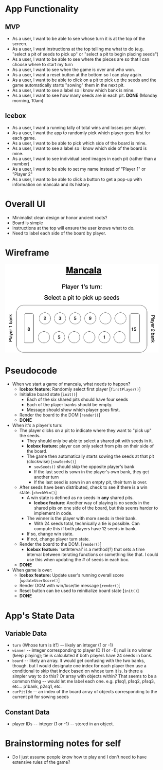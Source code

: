 # App Functionality

## MVP
- As a user, I want to be able to see whose turn it is at the top of the screen. 
- As a user, I want instructions at the top telling me what to do (e.g. "select a pit of seeds to pick up" or "select a pit to begin placing seeds")
- As a user, I want to be able to see where the pieces are so that I can choose where to start my turn
- As a user, I want to see when the game is over and who won.
- As a user, I want a reset button at the bottom so I can play again.
- As a user, I want to be able to click on a pit to pick up the seeds and the game automatically starts "sowing" them in the next pit.
- As a user, I want to see a label so I know which bank is mine.
- As a user, I want to see how many seeds are in each pit.
**DONE** (Monday morning, 10am)

## Icebox
- As a user, I want a running tally of total wins and losses per player.
- As a user, I want the app to randomly pick which player goes first for each game.
- As a user, I want to be able to pick which side of the board is mine.
- As a user, I want to see a label so I know which side of the board is mine.
- As a user, I want to see individual seed images in each pit (rather than a number)
- As a user, I want to be able to set my name instead of "Player 1" or "Player 2"
- As a user, I want to be able to click a button to get a pop-up with information on mancala and its history.

# Overall UI

- Minimalist clean design or honor ancient roots?
- Board is simple
- Instructions at the top will ensure the user knows what to do.
- Need to label each side of the board by player.

# Wireframe

<img title="Wireframe of Mancala" alt="wireframe" src="/images/Mancala_wireframe.drawio.png">

# Pseudocode

- When we start a game of mancala, what needs to happen?
    - **Icebox feature:** Randomly select first player [``firstPlayer()``]
    - Initialize board state [``init()``]
        - Each of the six shared pits should have four seeds
        - Each of the player banks should be empty.
        - Message should show which player goes first.
    - Render the board to the DOM [``render()``]
    - **DONE**
- When it's a player's turn:
    - The player clicks on a pit to indicate where they want to "pick up" the seeds.
        - They should only be able to select a shared pit with seeds in it.
        - **Icebox feature:** player can only select from pits on their side of the board.
        - The game then automatically starts sowing the seeds at that pit (clockwise) [``sowSeeds()``]
            - ``sowSeeds()`` should skip the opposite player's bank
            - If the last seed is sown in the player's own bank, they get another turn 
            - If the last seed is sown in an empty pit, their turn is over.
    - After seeds have been distributed, check to see if there is a win state.  [``checkWin()``]
        - A win state is defined as no seeds in **any** shared pits.
            - **Icebox feature:** Another way of playing is no seeds in the shared pits on one side of the board, but this seems harder to implement in code.
        - The winner is the player with more seeds in their bank.
            - With 24 seeds total, technically a tie is possible. Can compute this if both players have 12 seeds in bank.
        - If so, change win state.
        - If not, change player turn state.
    - Render the board to the DOM.  [``render()``]
        - **Icebox feature:** 'setInterval' is a method(?) that sets a time interval between iterating functions or something like that. I could use this when updating the # of seeds in each box.
    - **DONE**
- When game is over:
    - **Icebox feature:** Update user's running overall score [``updateUserScore()``]
    - Render DOM with win/lose/tie message [``render()``]
    - Reset button can be used to reinitialize board state [``init()``]
    - **DONE**

# App's State Data

## Variable Data
- ``turn`` (Whose turn is it?) -- likely an integer (1 or -1)
- ``winner`` -- integer corresponding to player ID (1 or -1); null is no winner (keep playing); tie is calculated if both players have 24 seeds in bank.
- ``board`` -- likely an array. 
    It would get confusing with the two banks, though. but I would designate one index for each player then use a conditional to skip that index based on whose turn it is. Is there a simpler way to do this?
    Or array with objects within? That seems to be a common thing -- would let me label each one. e.g. p1sq1, p1sq2, p1sq3, etc... p1bank, p2sq1, etc.
- ``curPitIdx`` -- an index of the board array of objects corresponding to the current pit for sowing seeds

## Constant Data
- player IDs -- integer (1 or -1) -- stored in an object.

# Brainstorming notes for self
- Do I just assume people know how to play and I don't need to have extensive rules of the game?